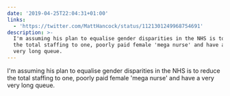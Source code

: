 ```yaml
---
date: '2019-04-25T22:04:31+01:00'
links:
  - 'https://twitter.com/MattHancock/status/1121301249968754691'
description: >-
  I'm assuming his plan to equalise gender disparities in the NHS is to reduce
  the total staffing to one, poorly paid female 'mega nurse' and have a very
  very long queue.
---
```

I'm assuming his plan to equalise gender disparities in the NHS is to reduce the total staffing to one, poorly paid female 'mega nurse' and have a very very long queue. 
